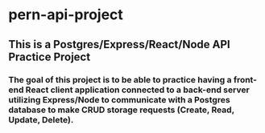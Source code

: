 # pern-api-project

## This is a Postgres/Express/React/Node API Practice Project
### The goal of this project is to be able to practice having a front-end React client application connected to a back-end server utilizing Express/Node to communicate with a Postgres database to make CRUD storage requests (Create, Read, Update, Delete).
